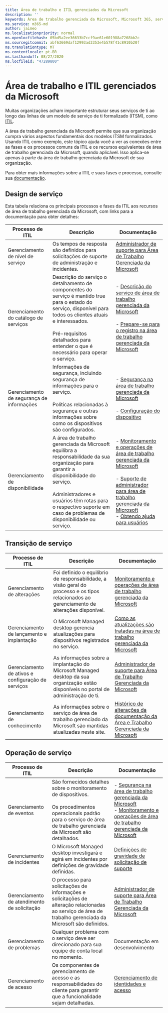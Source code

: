 ```yaml
---
title: Área de trabalho e ITIL gerenciados da Microsoft
description: ''
keywords: Área de trabalho gerenciada da Microsoft, Microsoft 365, serviço, documentação, ITISM
ms.service: m365-md
author: jaimeo
ms.localizationpriority: normal
ms.openlocfilehash: 05bd5a2ee36633b7ccf9ae61e601988a7268bb2c
ms.sourcegitcommit: abf63669daf12993ad3353e4b578f41c8910b20f
ms.translationtype: MT
ms.contentlocale: pt-BR
ms.lasthandoff: 08/27/2020
ms.locfileid: "47289800"
---
```

# <a name="microsoft-managed-desktop-and-itil"></a>Área de trabalho e ITIL gerenciados da Microsoft

Muitas organizações acham importante estruturar seus serviços de ti ao longo das linhas de um modelo de serviço de ti formalizado (ITSM), como [ITIL](https://www.axelos.com/best-practice-solutions/itil). 

A área de trabalho gerenciada da Microsoft permite que sua organização cumpra vários aspectos fundamentais dos modelos ITSM formalizados. Usando ITIL como exemplo, este tópico ajuda você a ver as conexões entre as fases e os processos comuns da ITIL e os recursos equivalentes de área de trabalho gerenciada da Microsoft, quando aplicável. Isso aplica-se apenas à parte da área de trabalho gerenciada da Microsoft de sua organização.

Para obter mais informações sobre a ITIL e suas fases e processo, consulte sua [documentação](https://www.axelos.com/best-practice-solutions/itil).


## <a name="service-design"></a>Design de serviço

Esta tabela relaciona os principais processos e fases da ITIL aos recursos de área de trabalho gerenciada da Microsoft, com links para a documentação para obter detalhes:



|Processo de ITIL |Descrição  |Documentação |
|---------|---------|---------|
|Gerenciamento de nível de serviço     | Os tempos de resposta são definidos para solicitações de suporte de administração e incidentes.  |  [Administrador de suporte para Área de Trabalho Gerenciada da Microsoft](working-with-managed-desktop/admin-support.md)  |
|Gerenciamento do catálogo de serviços     | Descrição do serviço o detalhamento de componentes do serviço é mantido true para o estado do serviço, disponível para todos os clientes atuais e interessados.<br><br>Pré-requisitos detalhados para entender o que é necessário para operar o serviço.  | - [Descrição do serviço de área de trabalho gerenciada da Microsoft](service-description/index.md)<br><br>- [Prepare-se para o registro na área de trabalho gerenciada da Microsoft](get-ready/index.md)  |
|Gerenciamento de segurança de informações     | Informações de segurança, incluindo segurança de informações para o serviço.<br><br> Políticas relacionadas à segurança e outras informações sobre como os dispositivos são configurados.   | - [Segurança na área de trabalho gerenciada da Microsoft](service-description/security.md)<br><br>- [Configuração do dispositivo](service-description/device-policies.md)  |
|Gerenciamento de disponibilidade     |  A área de trabalho gerenciada da Microsoft equilibra a responsabilidade da sua organização para garantir a disponibilidade do serviço.<br><br>Administradores e usuários têm rotas para o respectivo suporte em caso de problemas de disponibilidade ou serviço. | - [Monitoramento e operações de área de trabalho gerenciada da Microsoft](service-description/operations-and-monitoring.md)<br><br>- [Suporte de administrador para área de trabalho gerenciada da Microsoft](working-with-managed-desktop/admin-support.md)<br>- [Obtendo ajuda para usuários](working-with-managed-desktop/end-user-support.md)  |



## <a name="service-transition"></a>Transição de serviço


|Processo de ITIL |Descrição  |Documentação |
|---------|---------|---------|
|Gerenciamento de alterações     | Foi definido o equilíbrio de responsabilidade, a visão geral do processo e os tipos relacionados ao gerenciamento de alterações disponível.  | [Monitoramento e operações de área de trabalho gerenciada da Microsoft](service-description/operations-and-monitoring.md#change-management) |
|Gerenciamento de lançamento e implantação     |  O Microsoft Managed desktop gerencia atualizações para dispositivos registrados no serviço.  | [Como as atualizações são tratadas na área de trabalho gerenciada da Microsoft](service-description/updates.md)        |
|Gerenciamento de ativos e configuração de serviços     | As informações sobre a implantação do Microsoft Managed desktop da sua organização estão disponíveis no portal de administração de ti.  | [Administrador de suporte para Área de Trabalho Gerenciada da Microsoft](working-with-managed-desktop/admin-support.md) |
|Gerenciamento de conhecimento     | As informações sobre o serviço de área de trabalho gerenciado da Microsoft são mantidas atualizadas neste site.   | [Histórico de alterações da documentação da Área e Trabalho Gerenciada da Microsoft](change-history-managed-desktop.md)        |



## <a name="service-operation"></a>Operação de serviço


|Processo de ITIL |Descrição  |Documentação  |
|---------|---------|---------|
|Gerenciamento de eventos     |  São fornecidos detalhes sobre o monitoramento de dispositivos.<br><br>Os procedimentos operacionais padrão para o serviço de área de trabalho gerenciada da Microsoft são detalhados. |  - [Segurança na área de trabalho gerenciada da Microsoft](service-description/security.md)<br>- [Monitoramento e operações de área de trabalho gerenciada da Microsoft](service-description/operations-and-monitoring.md)       |
|Gerenciamento de incidentes  | O Microsoft Managed desktop investigará e agirá em incidentes por definições de gravidade definidas.  |  [Definições de gravidade de solicitação de suporte](working-with-managed-desktop/admin-support.md#support-request-severity-definitions)       |
|Gerenciamento de atendimento de solicitação     |  O processo para solicitações de informações e solicitações de alteração relacionadas ao serviço de área de trabalho gerenciada da Microsoft são definidos.         |[Administrador de suporte para Área de Trabalho Gerenciada da Microsoft](working-with-managed-desktop/admin-support.md)         |
|Gerenciamento de problemas     | Qualquer problema com o serviço deve ser direcionado para sua equipe de conta local no momento. | Documentação em desenvolvimento |
|Gerenciamento de acesso     | Os componentes de gerenciamento de acesso e as responsabilidades do cliente para garantir que a funcionalidade sejam detalhadas.  | [Gerenciamento de identidades e acesso](service-description/security.md#identity-and-access-management)        |
